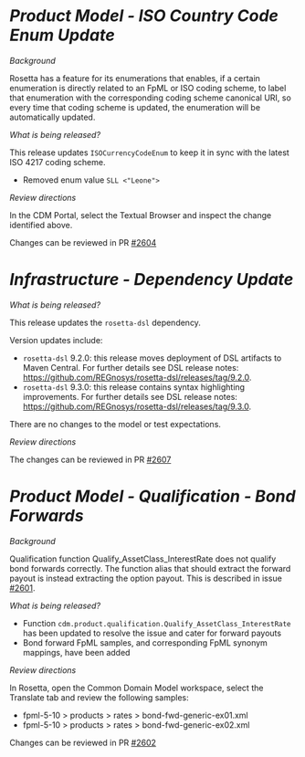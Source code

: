 # _Product Model - ISO Country Code Enum Update_

_Background_

Rosetta has a feature for its enumerations that enables, if a certain enumeration is directly related to an FpML or ISO coding scheme, to label that enumeration with the corresponding coding scheme canonical URI, so every time that coding scheme is updated, the enumeration will be automatically updated.

_What is being released?_

This release updates `ISOCurrencyCodeEnum` to keep it in sync with the latest ISO 4217 coding scheme.

* Removed enum value `SLL <"Leone">`

_Review directions_

In the CDM Portal, select the Textual Browser and inspect the change identified above.

Changes can be reviewed in PR [#2604](https://github.com/finos/common-domain-model/pull/2604)

# *Infrastructure - Dependency Update*

_What is being released?_

This release updates the `rosetta-dsl` dependency.

Version updates include:
- `rosetta-dsl` 9.2.0: this release moves deployment of DSL artifacts to Maven Central. For further details see DSL release notes: https://github.com/REGnosys/rosetta-dsl/releases/tag/9.2.0.
- `rosetta-dsl` 9.3.0: this release contains syntax highlighting improvements. For further details see DSL release notes: https://github.com/REGnosys/rosetta-dsl/releases/tag/9.3.0.

There are no changes to the model or test expectations.

_Review directions_

The changes can be reviewed in PR [#2607](https://github.com/finos/common-domain-model/pull/2607)

# *Product Model - Qualification - Bond Forwards*

_Background_

Qualification function Qualify_AssetClass_InterestRate does not qualify bond forwards correctly. The function alias that should extract the forward payout is instead extracting the option payout. This is described in issue [#2601](https://github.com/finos/common-domain-model/issues/2601).

_What is being released?_

* Function `cdm.product.qualification.Qualify_AssetClass_InterestRate` has been updated to resolve the issue and cater for forward payouts
* Bond forward FpML samples, and corresponding FpML synonym mappings, have been added

_Review directions_

In Rosetta, open the Common Domain Model workspace, select the Translate tab and review the following samples:

* fpml-5-10 > products > rates > bond-fwd-generic-ex01.xml
* fpml-5-10 > products > rates > bond-fwd-generic-ex02.xml

Changes can be reviewed in PR [#2602](https://github.com/finos/common-domain-model/pull/2602)
